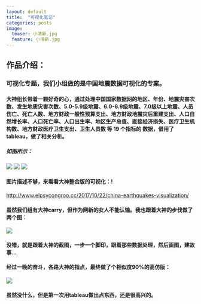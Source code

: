 ```yaml
---
layout: default
title:  "可视化笔记"
categories: posts
image:
  teaser: 小清新.jpg
  feature: 小清新.jpg
---
```



## 作品介绍：
### 可视化专题，我们小组做的是中国地震数据可视化的专案。
####    大神组长带着一颗好奇的心，通过处理中国国家数据网的地区、年份、地震灾害次数、发生地质灾害次数、5.0-5.9级地震、6.0-6.9级地震、7.0级以上地震、人员伤亡、死亡人数、地方财政一般性预算支出、地方财政地震灾后重建支出、人口自然增长率、人口死亡率、人口出生率、地区生产总值、直接经济损失、医疗卫生机构数、地方财政医疗卫生支出、卫生人员数 等 19 个指标的 数据，借用了tableau，做了相关分析。



##### 如图所示：
   <img border="0" src="/images/China__2012-2017_Earthquakes_Visualization.gif" >

<img border="0" src="/images/大神作品1.jpg" >
<img border="0" src="/images/大神作品2.jpg" >



####  图片描述不够，来看看大神整合版的可视化：!
http://www.elpsycongroo.cc/2017/10/22/china-earthquakes-visualization/


#### 虽然我们组有大神carry，但作为网新的女人不能认输。我也跟着大神的步伐做了两个图：
<img border="0" src="/images/模仿.jpg" >


#### 没错，就是跟着大神的截图，一步一个脚印，跟着那些数据处理，然后画图，建故事...
#### 经过一晚的奋斗，各路大神的指点，最终做了个相似度90%的高仿版：


<img border="0" src="/images/我的作品.jpg" >


#### 虽然没什么，但是第一次用tableau做出点东西，还是很高兴的。
